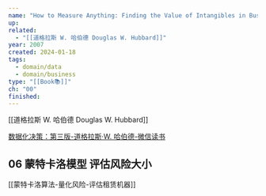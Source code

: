```yaml
---
name: "How to Measure Anything: Finding the Value of Intangibles in Business"
up: 
related:
  - "[[道格拉斯 W. 哈伯德 Douglas W. Hubbard]]"
year: 2007
created: 2024-01-18
tags:
  - domain/data
  - domain/business
type: "[[Book📚]]"
ch: "00"
finished: 
---
```

[[道格拉斯 W. 哈伯德 Douglas W. Hubbard]]

[数据化决策：第三版-道格拉斯·W. 哈伯德-微信读书](https://weread.qq.com/web/bookDetail/c1532670813ab7207g016da0)



## 06 蒙特卡洛模型 评估风险大小

[[蒙特卡洛算法-量化风险-评估租赁机器]]


